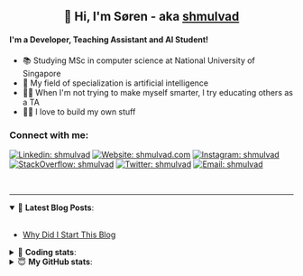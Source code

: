 <h2 align="center">
	👋 Hi, I'm Søren - aka <a href="https://shmulvad.com">shmulvad</a>
</h2>

#### I'm a Developer, Teaching Assistant and AI Student!
- 📚 Studying MSc in computer science at National University of Singapore
- 🧠 My field of specialization is artificial intelligence
- 👨‍🏫 When I'm not trying to make myself smarter, I try educating others as a TA
- 👨‍💻 I love to build my own stuff

### Connect with me:

[![Linkedin: shmulvad](https://img.shields.io/badge/shmulvad-blue?style=flat&logo=Linkedin&logoColor=white)][linkedin]
[![Website: shmulvad.com](https://img.shields.io/badge/shmulvad.com-47CCCC?&style=flat&logo=Google-Chrome&logoColor=white)][website]
[![Instagram: shmulvad](https://img.shields.io/badge/-@shmulvad-purple?style=flat&logo=Instagram&logoColor=white)][instagram]
[![StackOverflow: shmulvad](https://img.shields.io/badge/shmulvad-FE7A16?style=flat&logo=stack-overflow&logoColor=white)][stackOverflow]
[![Twitter: shmulvad](https://img.shields.io/badge/@shmulvad-1ca0f1?style=flat&logo=twitter&logoColor=white)][twitter]
[![Email: shmulvad](https://img.shields.io/badge/shmulvad-D14836?style=flat&logo=gmail&logoColor=white)][mail]

<br />

---

<details open>
 <summary>📕 <b>Latest Blog Posts</b>: </summary>

<br>

<!-- BLOG-POST-LIST:START -->
- [Why Did I Start This Blog](https://shmulvad.com/blog/why-did-start-this-blog)
<!-- BLOG-POST-LIST:END -->

</details>

<!-- --- -->

<details>
 <summary>🤖 <b>Coding stats</b>: </summary>

<br>

<!--START_SECTION:waka-->
**I'm a Night 🦉** 

```text
🌞 Morning    102 commits    ██░░░░░░░░░░░░░░░░░░░░░░░   9.95% 
🌆 Daytime    387 commits    █████████░░░░░░░░░░░░░░░░   37.76% 
🌃 Evening    370 commits    █████████░░░░░░░░░░░░░░░░   36.1% 
🌙 Night      166 commits    ████░░░░░░░░░░░░░░░░░░░░░   16.2%

```


📊 **This Week I Spent My Time On** 

```text
💬 Programming Languages: 
Python                   34 hrs 19 mins      ███████████████████░░░░░░   77.6% 
HTML                     4 hrs 2 mins        ██░░░░░░░░░░░░░░░░░░░░░░░   9.12% 
Other                    3 hrs 36 mins       ██░░░░░░░░░░░░░░░░░░░░░░░   8.15% 
JavaScript               40 mins             ░░░░░░░░░░░░░░░░░░░░░░░░░   1.52% 
CSS                      38 mins             ░░░░░░░░░░░░░░░░░░░░░░░░░   1.46%

🔥 Editors: 
VS Code                  40 hrs 20 mins      ██████████████████████░░░   91.22% 
Zsh                      3 hrs 36 mins       ██░░░░░░░░░░░░░░░░░░░░░░░   8.14% 
Sublime Text             17 mins             ░░░░░░░░░░░░░░░░░░░░░░░░░   0.64%

🐱‍💻 Projects: 
overvaagning-sender      17 hrs 49 mins      ██████████░░░░░░░░░░░░░░░   40.3% 
overvaagning             15 hrs 10 mins      ████████░░░░░░░░░░░░░░░░░   34.29% 
finanstilsyn-scraper     8 hrs 43 mins       █████░░░░░░░░░░░░░░░░░░░░   19.74% 
overvaagning-admin       43 mins             ░░░░░░░░░░░░░░░░░░░░░░░░░   1.66% 
company-scrapers         36 mins             ░░░░░░░░░░░░░░░░░░░░░░░░░   1.36%

```


 Last Updated on 23/01/2022 18:45:07 UTC
<!--END_SECTION:waka-->

</details>

<!-- --- -->

<details>
 <summary>😇 <b>My GitHub stats</b>: </summary>

<br>

<img align="left" alt="shmulvad's Github Stats" src="https://github-readme-stats.vercel.app/api?username=shmulvad&show_icons=true&hide_border=true" />

</details>



[website]: https://shmulvad.com
[twitter]: https://twitter.com/shmulvad
[linkedin]: https://linkedin.com/in/shmulvad
[instagram]: https://instagram.com/shmulvad
[stackOverflow]: https://stackoverflow.com/users/9248793/shmulvad
[mail]: mailto:shmulvad@gmail.com
[github]: https://github.com/shmulvad

